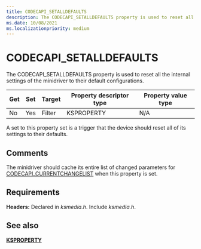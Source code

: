 ```yaml
---
title: CODECAPI_SETALLDEFAULTS
description: The CODECAPI_SETALLDEFAULTS property is used to reset all the internal settings of the minidriver to their default configurations.
ms.date: 10/08/2021
ms.localizationpriority: medium
---
```


# CODECAPI_SETALLDEFAULTS

The CODECAPI_SETALLDEFAULTS property is used to reset all the internal settings of the minidriver to their default configurations.

| Get | Set | Target | Property descriptor type | Property value type |
|--|--|--|--|--|
| No | Yes | Filter | KSPROPERTY | N/A |

A set to this property set is a trigger that the device should reset all of its settings to their defaults.

## Comments

The minidriver should cache its entire list of changed parameters for [CODECAPI_CURRENTCHANGELIST](codecapi-currentchangelist.md) when this property is set.

## Requirements

**Headers:** Declared in *ksmedia.h*. Include *ksmedia.h*.

## See also

[**KSPROPERTY**](ksproperty-structure.md)
